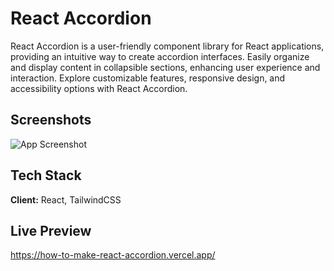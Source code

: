 
# React Accordion

React Accordion is a user-friendly component library for React applications, providing an intuitive way to create accordion interfaces. Easily organize and display content in collapsible sections, enhancing user experience and interaction. Explore customizable features, responsive design, and accessibility options with React Accordion.


## Screenshots


![App Screenshot](https://dev-to-uploads.s3.amazonaws.com/uploads/articles/qli89f49v0npenmzeyj6.png)


## Tech Stack

**Client:** React, TailwindCSS



## Live Preview

https://how-to-make-react-accordion.vercel.app/

